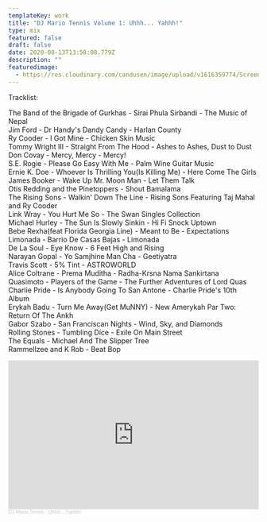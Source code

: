 ```yaml
---
templateKey: work
title: "DJ Mario Tennis Volume 1: Uhhh... Yahhh!"
type: mix
featured: false
draft: false
date: 2020-08-13T13:58:08.779Z
description: ""
featuredimage:
  - https://res.cloudinary.com/candusen/image/upload/v1616359774/Screen_Shot_2021-03-21_at_4.48.44_PM_rnitz0.png
---
```

Tracklist:

The Band of the Brigade of Gurkhas - Sirai Phula Sirbandi - The Music of Nepal\
Jim Ford - Dr Handy's Dandy Candy - Harlan County\
Ry Cooder - I Got Mine - Chicken Skin Music\
Tommy Wright III - Straight From The Hood - Ashes to Ashes, Dust to Dust\
Don Covay - Mercy, Mercy - Mercy!\
S.E. Rogie - Please Go Easy With Me - Palm Wine Guitar Music\
Ernie K. Doe - Whoever Is Thrilling You(Is Killing Me) - Here Come The Girls\
James Booker - Wake Up Mr. Moon Man - Let Them Talk\
Otis Redding and the Pinetoppers - Shout Bamalama\
The Rising Sons - Walkin' Down The Line - Rising Sons Featuring Taj Mahal and Ry Cooder\
Link Wray - You Hurt Me So - The Swan Singles Collection\
Michael Hurley - The Sun Is Slowly Sinkin - Hi Fi Snock Uptown\
Bebe Rexha(feat Florida Georgia Line) - Meant to Be - Expectations\
Limonada - Barrio De Casas Bajas - Limonada\
De La Soul - Eye Know - 6 Feet High and Rising\
Narayan Gopal - Yo Samjhine Man Cha - Geetiyatra\
Travis Scott - 5% Tint - ASTROWORLD\
Alice Coltrane - Prema Muditha - Radha-Krsna Nama Sankirtana\
Quasimoto - Players of the Game - The Further Adventures of Lord Quas\
Charlie Pride - Is Anybody Going To San Antone - Charlie Pride's 10th Album\
Erykah Badu - Turn Me Away(Get MuNNY) - New Amerykah Par Two: Return Of The Ankh\
Gabor Szabo - San Franciscan Nights - Wind, Sky, and Diamonds\
Rolling Stones - Tumbling Dice - Exile On Main Street\
The Equals - Michael And The Slipper Tree\
Rammellzee and K Rob - Beat Bop



<iframe width="100%" height="300" scrolling="no" frameborder="no" allow="autoplay" src="https://w.soundcloud.com/player/?url=https%3A//api.soundcloud.com/tracks/803097196&color=%23ff5500&auto_play=false&hide_related=false&show_comments=true&show_user=true&show_reposts=false&show_teaser=true&visual=true"></iframe><div style="font-size: 10px; color: #cccccc;line-break: anywhere;word-break: normal;overflow: hidden;white-space: nowrap;text-overflow: ellipsis; font-family: Interstate,Lucida Grande,Lucida Sans Unicode,Lucida Sans,Garuda,Verdana,Tahoma,sans-serif;font-weight: 100;"><a href="https://soundcloud.com/user-152775650" title="DJ Mario Tennis" target="_blank" style="color: #cccccc; text-decoration: none;">DJ Mario Tennis</a> · <a href="https://soundcloud.com/user-152775650/wah-yahoo" title="Uhhh... Yahhh!" target="_blank" style="color: #cccccc; text-decoration: none;">Uhhh... Yahhh!</a></div>